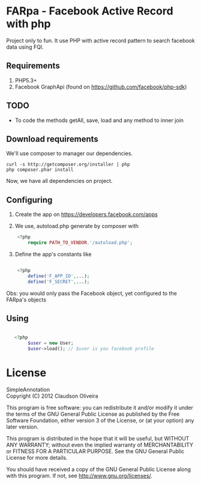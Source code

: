 FARpa - Facebook Active Record with php
==============
Project only to fun. It use PHP with active record pattern to search facebook data using 
FQl.

Requirements
-------

1. PHP5.3+
2. Facebook GraphApi (found on https://github.com/facebook/php-sdk)


TODO
-------
- To code the methods getAll, save, load and any method to inner join

Download requirements
----------------------
We'll use composer to manager our dependencies. 

    curl -s http://getcomposer.org/installer | php
    php composer.phar install 

Now, we have all dependencies on project. 

Configuring 
---------
1) Create the app on https://developers.facebook.com/apps 

2) We use, autoload.php generate by composer with
```php
    <?php
        require PATH_TO_VENDOR.'/autoload.php';   
```

3) Define the app's constants like 
```php

    <?php
        define('F_APP_ID',...);
        define('F_SECRET',...);
```
Obs: you would only pass the Facebook object, yet configured to the FARpa's objects

Using
---------

```php

   <?php
        $user = new User;
        $user->load(); // $user is you facebook profile 
```

License
===============
SimpleAnnotation    
Copyright (C) 2012 Claudson Oliveira

This program is free software: you can redistribute it and/or modify
it under the terms of the GNU General Public License as published by
the Free Software Foundation, either version 3 of the License, or
(at your option) any later version.

This program is distributed in the hope that it will be useful,
but WITHOUT ANY WARRANTY; without even the implied warranty of
MERCHANTABILITY or FITNESS FOR A PARTICULAR PURPOSE.  See the
GNU General Public License for more details.

You should have received a copy of the GNU General Public License
along with this program.  If not, see <http://www.gnu.org/licenses/>.
